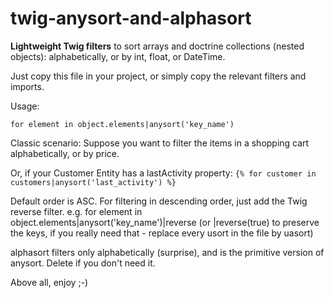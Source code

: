 # twig-anysort-and-alphasort
**Lightweight Twig filters** to sort arrays and doctrine collections (nested objects): alphabetically, or by int, float, or DateTime.

Just copy this file in your project, or simply copy the relevant filters and imports.

Usage: 
```
for element in object.elements|anysort('key_name')
```
Classic scenario: Suppose you want to filter the items in a shopping cart alphabetically, or by price.

Or, if your Customer Entity has a lastActivity property: ```{% for customer in customers|anysort('last_activity') %}```


Default order is ASC.
For filtering in descending order, just add the Twig reverse filter.
e.g. for element in object.elements|anysort('key_name')|reverse  (or |reverse(true) to preserve the keys, if you really need that - replace every usort in the file by uasort)

alphasort filters only alphabetically (surprise), and is the primitive version of anysort. Delete if you don't need it.

Above all, enjoy ;-)
